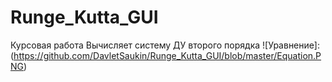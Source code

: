 # Runge_Kutta_GUI
Курсовая работа
Вычисляет систему ДУ второго порядка 
 ![Уравнение]:(https://github.com/DavletSaukin/Runge_Kutta_GUI/blob/master/Equation.PNG)
